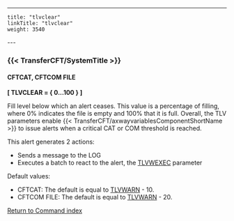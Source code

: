 ---
    title: "tlvclear"
    linkTitle: "tlvclear"
    weight: 3540
---<span id="tlvclear"></span>

### {{< TransferCFT/SystemTitle  >}}

#### CFTCAT, CFTCOM FILE

****[ TLVCLEAR = { 0...100
} ]****

Fill level below which an alert ceases. This value is a percentage of filling, where 0% indicates the file is empty and 100% that it is full. Overall, the TLV parameters enable {{< TransferCFT/axwayvariablesComponentShortName  >}} to
issue alerts when a critical CAT or COM threshold is reached.

This
alert generates 2 actions:

- Sends a message
    to the LOG
- Executes
    a batch to react to the alert, the [TLVWEXEC](../tlvcexec)
    parameter

Default values:

- CFTCAT: The default is equal to [TLVWARN](../tlvwarn) - 10.
- CFTCOM FILE: The default is equal to [TLVWARN](../tlvwarn) - 20.

[Return to Command index](../../)
